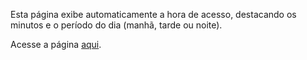 Esta página exibe automaticamente a hora de acesso, destacando os minutos e o período do dia (manhã, tarde ou noite).

Acesse a página [aqui](https://liviavieiramendes.github.io/Horas-do-Dia/).
